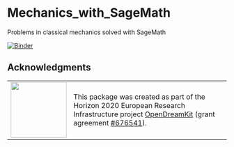# Mechanics_with_SageMath

Problems in classical mechanics solved with SageMath


[![Binder](https://mybinder.org/badge_logo.svg)](https://mybinder.org/v2/gh/marcinofulus/Mechanics_with_SageMath/master?filepath=index.ipynb)

## Acknowledgments

<table class="none">
<tr>
<td>
  <img src="http://opendreamkit.org/public/logos/Flag_of_Europe.svg" width="128">
</td>
<td>
  This package was created as part of the Horizon 2020 European
  Research Infrastructure project
  <a href="https://opendreamkit.org/">OpenDreamKit</a>
  (grant agreement <a href="https://opendreamkit.org/">#676541</a>).
</td>
</tr>
</table>
